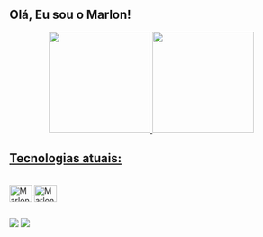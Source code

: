 ## Olá, Eu sou o Marlon!

<div align="center">
  <a href="https://github.com/marlonmelgarejo">
  <img height="180em" src="https://github-readme-stats.vercel.app/api?username=marlonmelgarejo&show_icons=true&theme=dark&include_all_commits=true&count_private=true"/>
  <img height="180em" src="https://github-readme-stats.vercel.app/api/top-langs/?username=marlonmelgarejo&layout=compact&langs_count=7&theme=dark"/>
</div>

## Tecnologias atuais:
  
 <div style="display: inline_block"><br>
   <img align="center" alt="Marlon-Ansible" height="30" width="40" src="https://cdn.jsdelivr.net/gh/devicons/devicon/icons/ansible/ansible-original-wordmark.svg">
   <img align="center" alt="Marlon-Azure" height="30" width="40" src="https://cdn.jsdelivr.net/gh/devicons/devicon/icons/azure/azure-original-wordmark.svg">
 </div>
  
## 
  
<div>
<a href = "mailto:marlonmelgarejo@gmail.com"><img src="https://img.shields.io/badge/-Gmail-%23333?style=for-the-badge&logo=gmail&logoColor=white" target="_blank"></a>
<a href="https://"www.linkedin.com/in/marlonmmr" target="_blank"><img src="https://img.shields.io/badge/-LinkedIn-%230077B5?style=for-the-badge&logo=linkedin&logoColor=white" target="_blank"></a>
</div>
